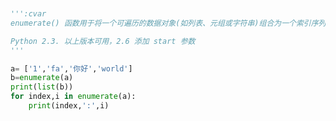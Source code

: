 
<BlogInfo id="425" title="17.enumerate函数的使用" author="白日梦想猿" pv=0 read_times=0 pre_cost_time="0分11秒" category="GUI编程" tag_list="['GUI编程']" create_time="2020.06.27 13:41:48" update_time="2020.06.27 13:58:35" />

```python


''':cvar
enumerate() 函数用于将一个可遍历的数据对象(如列表、元组或字符串)组合为一个索引序列，同时 列出数据和数据下标 ，一般用在 for 循环当中。

Python 2.3. 以上版本可用，2.6 添加 start 参数
'''

a= ['1','fa','你好','world']
b=enumerate(a)
print(list(b))
for index,i in enumerate(a):
    print(index,':',i)
```
